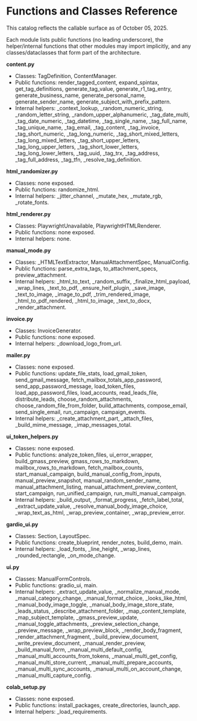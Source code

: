 # Functions and Classes Reference

This catalog reflects the callable surface as of October 05, 2025.

Each module lists public functions (no leading underscore), the helper/internal functions that other modules may import implicitly, and any classes/dataclasses that form part of the architecture.

**content.py**
- Classes: TagDefinition, ContentManager.
- Public functions: render_tagged_content, expand_spintax, get_tag_definitions, generate_tag_value, generate_r1_tag_entry, generate_business_name, generate_personal_name, generate_sender_name, generate_subject_with_prefix_pattern.
- Internal helpers: _context_lookup, _random_numeric_string, _random_letter_string, _random_upper_alphanumeric, _tag_date_multi, _tag_date_numeric, _tag_datetime, _tag_single_name, _tag_full_name, _tag_unique_name, _tag_email, _tag_content, _tag_invoice, _tag_short_numeric, _tag_long_numeric, _tag_short_mixed_letters, _tag_long_mixed_letters, _tag_short_upper_letters, _tag_long_upper_letters, _tag_short_lower_letters, _tag_long_lower_letters, _tag_uuid, _tag_trx, _tag_address, _tag_full_address, _tag_tfn, _resolve_tag_definition.

**html_randomizer.py**
- Classes: none exposed.
- Public functions: randomize_html.
- Internal helpers: _jitter_channel, _mutate_hex, _mutate_rgb, _rotate_fonts.

**html_renderer.py**
- Classes: PlaywrightUnavailable, PlaywrightHTMLRenderer.
- Public functions: none exposed.
- Internal helpers: none.

**manual_mode.py**
- Classes: _HTMLTextExtractor, ManualAttachmentSpec, ManualConfig.
- Public functions: parse_extra_tags, to_attachment_specs, preview_attachment.
- Internal helpers: _html_to_text, _random_suffix, _finalize_html_payload, _wrap_lines, _text_to_pdf, _ensure_heif_plugin, _save_image, _text_to_image, _image_to_pdf, _trim_rendered_image, _html_to_pdf_rendered, _html_to_image, _text_to_docx, _render_attachment.

**invoice.py**
- Classes: InvoiceGenerator.
- Public functions: none exposed.
- Internal helpers: _download_logo_from_url.

**mailer.py**
- Classes: none exposed.
- Public functions: update_file_stats, load_gmail_token, send_gmail_message, fetch_mailbox_totals_app_password, send_app_password_message, load_token_files, load_app_password_files, load_accounts, read_leads_file, distribute_leads, choose_random_attachments, choose_random_file_from_folder, build_attachments, compose_email, send_single_email, run_campaign, campaign_events.
- Internal helpers: _create_attachment_part, _attach_files, _build_mime_message, _imap_messages_total.

**ui_token_helpers.py**
- Classes: none exposed.
- Public functions: analyze_token_files, ui_error_wrapper, build_gmass_preview, gmass_rows_to_markdown, mailbox_rows_to_markdown, fetch_mailbox_counts, start_manual_campaign, build_manual_config_from_inputs, manual_preview_snapshot, manual_random_sender_name, manual_attachment_listing, manual_attachment_preview_content, start_campaign, run_unified_campaign, run_multi_manual_campaign.
- Internal helpers: _build_output, _format_progress, _fetch_label_total, _extract_update_value, _resolve_manual_body_image_choice, _wrap_text_as_html, _wrap_preview_container, _wrap_preview_error.

**gardio_ui.py**
- Classes: Section, LayoutSpec.
- Public functions: create_blueprint, render_notes, build_demo, main.
- Internal helpers: _load_fonts, _line_height, _wrap_lines, _rounded_rectangle, _on_mode_change.

**ui.py**
- Classes: ManualFormControls.
- Public functions: gradio_ui, main.
- Internal helpers: _extract_update_value, _normalize_manual_mode, _manual_category_change, _manual_format_choice, _looks_like_html, _manual_body_image_toggle, _manual_body_image_store_state, _leads_status, _describe_attachment_folder, _map_content_template, _map_subject_template, _gmass_preview_update, _manual_toggle_attachments, _preview_selection_change, _preview_message, _wrap_preview_block, _render_body_fragment, _render_attachment_fragment, _build_preview_document, _write_preview_document, _manual_render_preview, _build_manual_form, _manual_multi_default_config, _manual_multi_accounts_from_tokens, _manual_multi_get_config, _manual_multi_store_current, _manual_multi_prepare_accounts, _manual_multi_sync_accounts, _manual_multi_on_account_change, _manual_multi_capture_config.

**colab_setup.py**
- Classes: none exposed.
- Public functions: install_packages, create_directories, launch_app.
- Internal helpers: _load_requirements.

